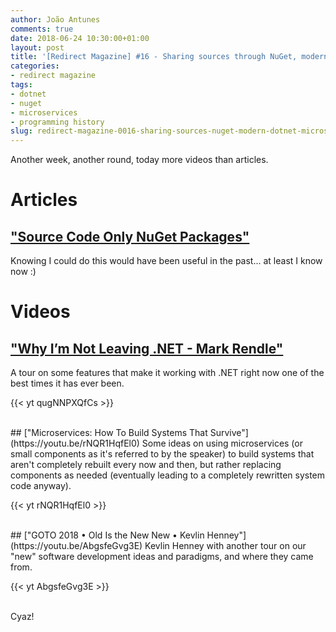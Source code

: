 ```yaml
---
author: João Antunes
comments: true
date: 2018-06-24 10:30:00+01:00
layout: post
title: '[Redirect Magazine] #16 - Sharing sources through NuGet, modern .NET overview, some more microservices and a tour through programming history'
categories:
- redirect magazine
tags:
- dotnet
- nuget
- microservices
- programming history
slug: redirect-magazine-0016-sharing-sources-nuget-modern-dotnet-microservices-tour-programming-history
---
```


Another week, another round, today more videos than articles.

# Articles
## ["Source Code Only NuGet Packages"](https://medium.com/@attilah/source-code-only-nuget-packages-8f34a8fb4738)
Knowing I could do this would have been useful in the past... at least I know now :)
<br/>
# Videos
## ["Why I’m Not Leaving .NET - Mark Rendle"](https://youtu.be/qugNNPXQfCs)
A tour on some features that make it working with .NET right now one of the best times it has ever been.

{{< yt qugNNPXQfCs >}}

<br/>
## ["Microservices: How To Build Systems That Survive"](https://youtu.be/rNQR1HqfEl0)
Some ideas on using microservices (or small components as it's referred to by the speaker) to build systems that aren't completely rebuilt every now and then, but rather replacing components as needed (eventually leading to a completely rewritten system code anyway).

{{< yt rNQR1HqfEl0 >}}

<br/>
## ["GOTO 2018 • Old Is the New New • Kevlin Henney"](https://youtu.be/AbgsfeGvg3E)
Kevlin Henney with another tour on our "new" software development ideas and paradigms, and where they came from.

{{< yt AbgsfeGvg3E >}}

<br/>
Cyaz!